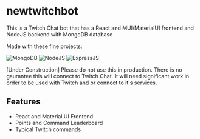# newtwitchbot

This is a Twitch Chat bot that has a React and MUI/MaterialUI frontend and NodeJS backend with MongoDB database

Made with these fine projects:

![MongoDB](https://img.shields.io/badge/MongoDB-%234ea94b.svg?style=for-the-badge&logo=mongodb&logoColor=white)
![NodeJS](https://img.shields.io/badge/Node.js-339933?style=for-the-badge&logo=nodedotjs&logoColor=white)
![ExpressJS](https://img.shields.io/badge/Express.js-000000?style=for-the-badge&logo=express&logoColor=white)

[Under Construction] Please do not use this in production. There is no gaurantee this will connect to Twitch Chat.
It will need significant work in order to be used with Twitch and or connect to it's services.

## Features

- React and Material UI Frontend
- Points and Command Leaderboard
- Typical Twitch commands
